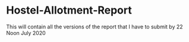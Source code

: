 # Hostel-Allotment-Report
This will contain all the versions of the report that I have to submit by 22 Noon July 2020
